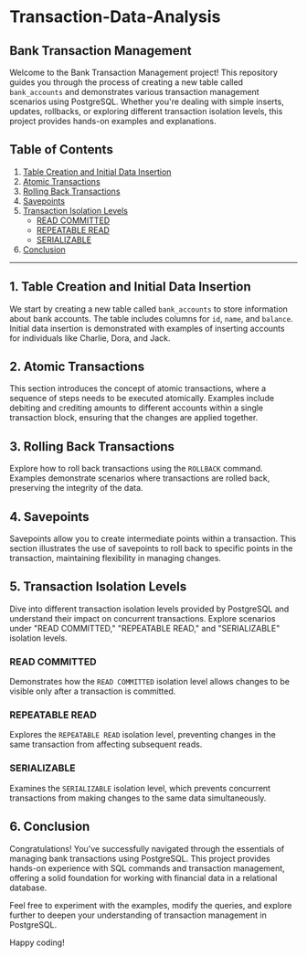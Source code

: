 # Transaction-Data-Analysis
## Bank Transaction Management

Welcome to the Bank Transaction Management project! This repository guides you through the process of creating a new table called `bank_accounts` and demonstrates various transaction management scenarios using PostgreSQL. Whether you're dealing with simple inserts, updates, rollbacks, or exploring different transaction isolation levels, this project provides hands-on examples and explanations.

## Table of Contents

1. [Table Creation and Initial Data Insertion](#table-creation)
2. [Atomic Transactions](#atomic-transactions)
3. [Rolling Back Transactions](#rollback-transactions)
4. [Savepoints](#savepoints)
5. [Transaction Isolation Levels](#transaction-isolation-levels)
    - [READ COMMITTED](#read-committed)
    - [REPEATABLE READ](#repeatable-read)
    - [SERIALIZABLE](#serializable)
6. [Conclusion](#conclusion)

---

## 1. Table Creation and Initial Data Insertion <a name="table-creation"></a>

We start by creating a new table called `bank_accounts` to store information about bank accounts. The table includes columns for `id`, `name`, and `balance`. Initial data insertion is demonstrated with examples of inserting accounts for individuals like Charlie, Dora, and Jack.

## 2. Atomic Transactions <a name="atomic-transactions"></a>

This section introduces the concept of atomic transactions, where a sequence of steps needs to be executed atomically. Examples include debiting and crediting amounts to different accounts within a single transaction block, ensuring that the changes are applied together.

## 3. Rolling Back Transactions <a name="rollback-transactions"></a>

Explore how to roll back transactions using the `ROLLBACK` command. Examples demonstrate scenarios where transactions are rolled back, preserving the integrity of the data.

## 4. Savepoints <a name="savepoints"></a>

Savepoints allow you to create intermediate points within a transaction. This section illustrates the use of savepoints to roll back to specific points in the transaction, maintaining flexibility in managing changes.

## 5. Transaction Isolation Levels <a name="transaction-isolation-levels"></a>

Dive into different transaction isolation levels provided by PostgreSQL and understand their impact on concurrent transactions. Explore scenarios under "READ COMMITTED," "REPEATABLE READ," and "SERIALIZABLE" isolation levels.

### READ COMMITTED <a name="read-committed"></a>

Demonstrates how the `READ COMMITTED` isolation level allows changes to be visible only after a transaction is committed.

### REPEATABLE READ <a name="repeatable-read"></a>

Explores the `REPEATABLE READ` isolation level, preventing changes in the same transaction from affecting subsequent reads.

### SERIALIZABLE <a name="serializable"></a>

Examines the `SERIALIZABLE` isolation level, which prevents concurrent transactions from making changes to the same data simultaneously.

## 6. Conclusion <a name="conclusion"></a>

Congratulations! You've successfully navigated through the essentials of managing bank transactions using PostgreSQL. This project provides hands-on experience with SQL commands and transaction management, offering a solid foundation for working with financial data in a relational database.

Feel free to experiment with the examples, modify the queries, and explore further to deepen your understanding of transaction management in PostgreSQL.

Happy coding!

